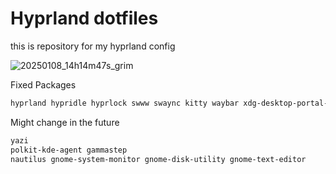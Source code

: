 # Hyprland dotfiles

this is repository for my hyprland config 

![20250108_14h14m47s_grim](https://github.com/user-attachments/assets/880eecf3-f995-4d19-ba48-3cfbcabccf7c)

Fixed Packages
```bash
hyprland hypridle hyprlock swww swaync kitty waybar xdg-desktop-portal-hyprland starship grim slurp ttf-dejavu ttf-dejavu-nerd fastfetch imagemagick ufw nano
```

Might change in the future
```bash
yazi
polkit-kde-agent gammastep
nautilus gnome-system-monitor gnome-disk-utility gnome-text-editor
```
